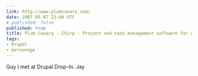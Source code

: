 ```yaml
---
link: http://www.plumcanary.com/
date: 2007-05-07 23:48 UTC
# published: false
published: true
title: Plum Canary - Chirp - Project and task management software for group collaboration.
tags:
- Drupal
- personage
---
```


Guy I met at Drupal Drop-In.  Jay
